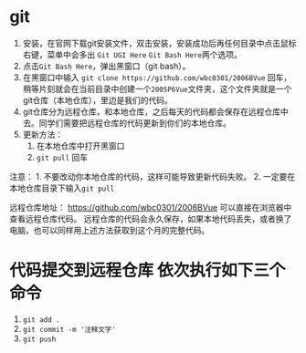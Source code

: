 # git
1. 安装，在官网下载git安装文件，双击安装，安装成功后再任何目录中点击鼠标右键，菜单中会多出 `Git UGI Here` `Git Bash Here`两个选项。
2. 点击`Git Bash Here`，弹出黑窗口（git bash）。
3. 在黑窗口中输入 `git clone https://github.com/wbc0301/2006BVue` 回车，
   稍等片刻就会在当前目录中创建一个`2005P6Vue`文件夹，这个文件夹就是一个git仓库（本地仓库），里边是我们的代码。
4. git仓库分为远程仓库，和本地仓库，之后每天的代码都会保存在远程仓库中去。同学们需要把远程仓库的代码更新到你们的本地仓库。
5. 更新方法：
    1. 在本地仓库中打开黑窗口
    2. `git pull` 回车

注意：
    1. 不要改动你本地仓库的代码，这样可能导致更新代码失败。
    2. 一定要在本地仓库目录下输入`git pull`

远程仓库地址： https://github.com/wbc0301/2006BVue 可以直接在浏览器中查看远程仓库代码。
远程仓库的代码会永久保存，如果本地代码丢失，或者换了电脑，也可以同样用上述方法获取到这个月的完整代码。

# 代码提交到远程仓库 依次执行如下三个命令
1. `git add .`
2. `git commit -m '注释文字'`
3. `git push`

